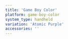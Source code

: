 ```yaml
---
title: 'Game Boy Color'
platform: game-boy-color
system_type: handheld
variation: 'Atomic Purple'
accessories: ''
---
```

